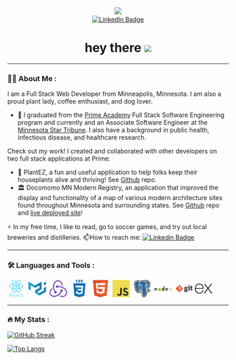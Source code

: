 <div id="header" align="center">
  <img src="https://media.giphy.com/media/JIX9t2j0ZTN9S/giphy.gif" width="100"/>
  <div id="badges">
    <a href="https://www.linkedin.com/in/mayampeters/">
      <img src="https://img.shields.io/badge/LinkedIn-blue?style=for-the-badge&logo=linkedin&logoColor=white" alt="LinkedIn Badge"/>
    </a>
    <h1>
      hey there
      <img src="https://media.giphy.com/media/hvRJCLFzcasrR4ia7z/giphy.gif" width="30px"/>
    </h1>
  </div>
</div>

---

### :woman_technologist: About Me :
I am a Full Stack Web Developer from Minneapolis, Minnesota. I am also a proud plant lady, coffee enthusiast, and dog lover.

- :telescope: I graduated from the [Prime Academy](https://www.primeacademy.io/) Full Stack Software Engineering program and currently and an Associate Software Engineer at the [Minnesota Star Tribune](https://www.startribune.com/). I also have a background in public health, infectious disease, and healthcare research. 

Check out my work! I created and collaborated with other developers on two full stack applications at Prime:
- :seedling: PlantEZ, a fun and useful application to help folks keep their houseplants alive and thriving! See [Github](https://github.com/mayaavida/plantez) repo.
- 🏛️ Docomomo MN Modern Registry, an application that improved the display and functionality of a map of various modern architecture sites found throughout Minnesota and surrounding states. See [Github](https://github.com/mayaavida/docomomo-map-project) repo and [live deployed site](https://docomomo-mn-modern-registry-28e0f754dd03.herokuapp.com/#/home)!

:zap: In my free time, I like to read, go to soccer games, and try out local breweries and distilleries.
:mailbox:How to reach me: [![Linkedin Badge](https://img.shields.io/badge/LinkedIn-blue?style=flat&logo=Linkedin&logoColor=white)](https://www.linkedin.com/in/mayampeters/)

  ---

### :hammer_and_wrench: Languages and Tools :
<div>
  <img src="https://github.com/devicons/devicon/blob/master/icons/react/react-original-wordmark.svg" title="React" alt="React" width="40" height="40"/>&nbsp;
  <img src="https://github.com/devicons/devicon/blob/master/icons/materialui/materialui-original.svg" title="Material UI" alt="Material UI" width="40" height="40"/>&nbsp;
  <img src="https://github.com/devicons/devicon/blob/master/icons/redux/redux-original.svg" title="Redux" alt="Redux " width="40" height="40"/>&nbsp;
  <img src="https://github.com/devicons/devicon/blob/master/icons/css3/css3-plain-wordmark.svg"  title="CSS3" alt="CSS" width="40" height="40"/>&nbsp;
  <img src="https://github.com/devicons/devicon/blob/master/icons/html5/html5-original.svg" title="HTML5" alt="HTML" width="40" height="40"/>&nbsp;
  <img src="https://github.com/devicons/devicon/blob/master/icons/javascript/javascript-original.svg" title="JavaScript" alt="JavaScript" width="40" height="40"/>&nbsp;
  <img src="https://github.com/devicons/devicon/blob/master/icons/postgresql/postgresql-original.svg" title="PostgreSQL" alt="PostgreSQL" width="40" height="40"/>&nbsp;
  <img src="https://github.com/devicons/devicon/blob/master/icons/nodejs/nodejs-original-wordmark.svg" title="NodeJS" alt="NodeJS" width="40" height="40"/>&nbsp;
  <img src="https://github.com/devicons/devicon/blob/master/icons/git/git-original-wordmark.svg" title="Git" **alt="Git" width="40" height="40"/>
  <img src="https://github.com/devicons/devicon/blob/master/icons/express/express-original.svg" title="Express" alt="Express" width="40" height="40"/>&nbsp;
</div>

---

### :fire: My Stats :
[![GitHub Streak](http://github-readme-streak-stats.herokuapp.com?user=mayaavida&theme=dark&background=000000)](https://git.io/streak-stats)

[![Top Langs](https://github-readme-stats.vercel.app/api/top-langs/?username=mayaavida&layout=compact&theme=vision-friendly-dark)](https://github.com/anuraghazra/github-readme-stats)

